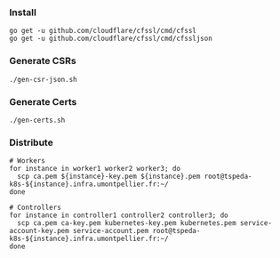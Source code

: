 ### Install

```
go get -u github.com/cloudflare/cfssl/cmd/cfssl
go get -u github.com/cloudflare/cfssl/cmd/cfssljson
```

### Generate CSRs

```
./gen-csr-json.sh
```

### Generate Certs

```
./gen-certs.sh
```

### Distribute

```
# Workers
for instance in worker1 worker2 worker3; do
  scp ca.pem ${instance}-key.pem ${instance}.pem root@tspeda-k8s-${instance}.infra.umontpellier.fr:~/
done

# Controllers
for instance in controller1 controller2 controller3; do
  scp ca.pem ca-key.pem kubernetes-key.pem kubernetes.pem service-account-key.pem service-account.pem root@tspeda-k8s-${instance}.infra.umontpellier.fr:~/
done
```
